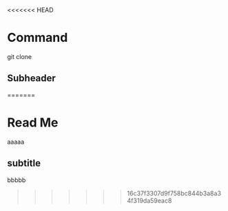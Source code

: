 <<<<<<< HEAD
# Command

git clone

## Subheader
=======
# Read Me
aaaaa

## subtitle
bbbbb
>>>>>>> 16c37f3307d9f758bc844b3a8a34f319da59eac8
